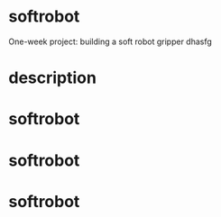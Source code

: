 # softrobot
One-week project: building a soft robot gripper
dhasfg

# description

# softrobot

# softrobot

# softrobot
